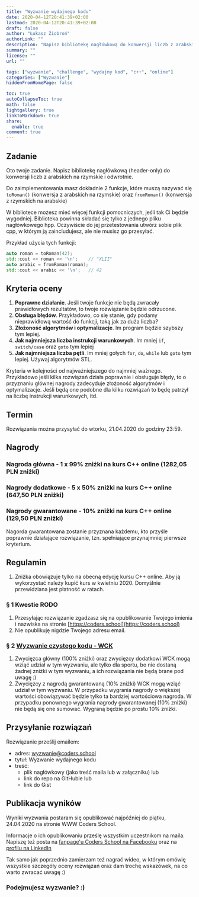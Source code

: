 ```yaml
---
title: "Wyzwanie wydajnego kodu"
date: 2020-04-12T20:41:39+02:00
lastmod: 2020-04-12T20:41:39+02:00
draft: false
author: "Łukasz Ziobroń"
authorLink: ""
description: "Napisz bibliotekę nagłówkową do konwersji liczb z arabskich na rzymskie i odwrotnie. Im wydajniejszy kod tym lepiej. Optymalizuj co się da. Możesz wygrać 99% zniżki na profesjonalny kurs C++ online."
summary: ""
license: ""
url: ""

tags: ["wyzwanie", "challenge", "wydajny kod", "c++", "online"]
categories: ["Wyzwanie"]
hiddenFromHomePage: false

toc: true
autoCollapseToc: true
math: false
lightgallery: true
linkToMarkdown: true
share:
  enable: true
comment: true
---
```


## Zadanie

Oto twoje zadanie. Napisz bibliotekę nagłówkową (header-only) do konwersji liczb z arabskich na rzymskie i odwrotnie.

Do zaimplementowania masz dokładnie 2 funkcje, które muszą nazywać się `toRoman()` (konwersja z arabskich na rzymskie) oraz `fromRoman()` (konwersja z rzymskich na arabskie)

<!--more-->

W bibliotece możesz mieć więcej funkcji pomocniczych, jeśli tak Ci będzie wygodniej. Biblioteka powinna składać się tylko z jednego pliku nagłówkowego hpp. Oczywiście do jej przetestowania utwórz sobie plik cpp, w którym ją zaincludujesz, ale nie musisz go przesyłać.

Przykład użycia tych funkcji:

```cpp
auto roman = toRoman(42);
std::cout << roman << '\n';    // "XLII"
auto arabic = fromRoman(roman);
std::cout << arabic << '\n';   // 42
```

## Kryteria oceny

1. **Poprawne działanie**. Jeśli twoje funkcje nie będą zwracały prawidłowych rezultatów, to twoje rozwiązanie będzie odrzucone.
2. **Obsługa błędów**. Przykładowo, co się stanie, gdy podamy nieprawidłową wartość do funkcji, taką jak za duża liczba?
3. **Złożoność algorytmów i optymalizacje**. Im program będzie szybszy tym lepiej.
4. **Jak najmniejsza liczba instrukcji warunkowych**. Im mniej `if`, `switch/case` oraz `goto` tym lepiej
5. **Jak najmniejsza liczba pętli**. Im mniej gołych `for`, `do`, `while` lub `goto` tym lepiej. Używaj algorytmów STL.

Kryteria w kolejności od najważniejszego do najmniej ważnego. Przykładowo jeśli kilka rozwiązań działa poprawnie i obsługuje błędy, to o przyznaniu głównej nagrody zadecyduje złożoność algorytmów i optymalizacje. Jeśli będą one podobne dla kilku rozwiązań to będę patrzył na liczbę instrukcji warunkowych, itd.

## Termin

Rozwiązania można przysyłać do wtorku, 21.04.2020 do godziny 23:59.

## Nagrody

### Nagroda główna - 1 x 99% zniżki na kurs C++ online (1282,05 PLN zniżki)

### Nagrody dodatkowe - 5 x 50% zniżki na kurs C++ online (647,50 PLN zniżki)

### Nagrody gwarantowane - 10% zniżki na kurs C++ online (129,50 PLN zniżki)

Nagorda gwarantowana zostanie przyznana każdemu, kto przyśle poprawnie działające rozwiązanie, tzn. spełniające przynajmniej pierwsze kryterium.

## Regulamin

1. Zniżka obowiązuje tylko na obecną edycję kursu C++ online. Aby ją wykorzystać należy kupić kurs w kwietniu 2020. Domyślnie przewidziana jest płatność w ratach.

### § 1 Kwestie RODO

1. Przesyłając rozwiązanie zgadzasz się na opublikowanie Twojego imienia i nazwiska na stronie [https://coders.school](https://coders.school)
2. Nie opublikuję nigdzie Twojego adresu email.

### § 2 [Wyzwanie czystego kodu - WCK](/wyzwanie-stl/)

1. Zwycięzca główny (100% zniżki) oraz zwycięzcy dodatkowi WCK mogą wziąć udział w tym wyzwaniu, ale tylko dla sportu, bo nie dostaną żadnej zniżki w tym wyzwaniu, a ich rozwiązania nie będą brane pod uwagę :)
2. Zwycięzcy z nagrodą gwarantowaną (10% zniżki) WCK mogą wziąć udział w tym wyzwaniu. W przypadku wygrania nagrody o większej wartości obowiązywać będzie tylko ta bardziej wartościowa nagroda. W przypadku ponownego wygrania nagrody gwarantowanej (10% zniżki) nie będą się one sumować. Wygraną będzie po prostu 10% zniżki.

## Przysyłanie rozwiązań

Rozwiązanie prześlij emailem:

* adres: wyzwanie@coders.school
* tytuł: Wyzwanie wydajnego kodu
* treść:
  * plik nagłówkowy (jako treść maila lub w załączniku) lub
  * link do repo na GitHubie lub
  * link do Gist

## Publikacja wyników

Wyniki wyzwania postaram się opublikować najpóźniej do piątku, 24.04.2020 na stronie WWW Coders School.

Informacje o ich opublikowaniu prześlę wszystkim uczestnikom na maila. Napiszę też posta na [fanpage'u Coders School na Facebooku](https://facebook.com/szkola.coders.school) oraz na [profilu na LinkedIn](https://www.linkedin.com/company/coders-school/)

Tak samo jak poprzednio zamierzam też nagrać wideo, w którym omówię wszystkie szczegóły oceny rozwiązań oraz dam trochę wskazówek, na co warto zwracać uwagę :)

### Podejmujesz wyzwanie? :)
